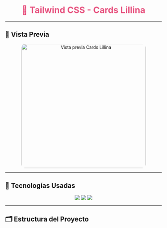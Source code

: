 <h1 align="center" style="color:#e75480;">💖 Tailwind CSS - Cards Lillina</h1>

---

## 🌸 Vista Previa

<div align="center">
  <img src="https://i.pinimg.com/736x/89/a5/08/89a5083d2dd870bf3246c44ea95dee6b.jpg" alt="Vista previa Cards Lillina" width="400" style="border-radius: 12px;" />
</div>


---

## 💎 Tecnologías Usadas

<p align="center">
  <img src="https://img.shields.io/badge/HTML5-FE6E9E?style=for-the-badge&logo=html5&logoColor=white" />
  <img src="https://img.shields.io/badge/Tailwind_CSS-FFB6C1?style=for-the-badge&logo=tailwind-css&logoColor=white" />
  <img src="https://img.shields.io/badge/Ionicons-F48FB1?style=for-the-badge&logo=ionic&logoColor=white" />
</p>

---

## 🗂️ Estructura del Proyecto


